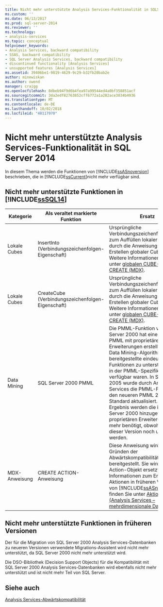 ```yaml
---
title: Nicht mehr unterstützte Analysis Services-Funktionalität in SQLServer 2014 | Microsoft-Dokumentation
ms.custom: ''
ms.date: 06/13/2017
ms.prod: sql-server-2014
ms.reviewer: ''
ms.technology:
- analysis-services
ms.topic: conceptual
helpviewer_keywords:
- Analysis Services, backward compatibility
- SSAS, backward compatibility
- SQL Server Analysis Services, backward compatibility
- discontinued functionality [Analysis Services]
- unsupported features [Analysis Services]
ms.assetid: 39406be1-9819-4629-9c29-b32fb20bab2e
author: minewiskan
ms.author: owend
manager: craigg
ms.openlocfilehash: 8dbeb94f9d6b4fea97a99544ed4a0bf358851acf
ms.sourcegitcommit: 3da2edf82763852cff6772a1a282ace3034b4936
ms.translationtype: MT
ms.contentlocale: de-DE
ms.lasthandoff: 10/02/2018
ms.locfileid: "48117970"
---
```

# <a name="discontinued-analysis-services-functionality-in-sql-server-2014"></a>Nicht mehr unterstützte Analysis Services-Funktionalität in SQL Server 2014
  In diesem Thema werden die Funktionen von [!INCLUDE[ssASnoversion](../includes/ssasnoversion-md.md)] beschrieben, die in [!INCLUDE[ssCurrent](../includes/sscurrent-md.md)]nicht mehr verfügbar sind.  
  
## <a name="discontinued-features-in-includesssql14includessssql14-mdmd"></a>Nicht mehr unterstützte Funktionen in [!INCLUDE[ssSQL14](../includes/sssql14-md.md)]  
  
|Kategorie|Als veraltet markierte Funktion|Ersatz|  
|--------------|------------------------|-----------------|  
|Lokale Cubes|InsertInto (Verbindungszeichenfolgen-Eigenschaft)|Ursprüngliche Verbindungszeichenfolgensyntax zum Auffüllen lokaler Cubes wird durch die Anweisung zum Erstellen globaler Cubes ersetzt. Weitere Informationen finden Sie unter [globalen CUBE-Anweisung CREATE &#40;MDX&#41;](/sql/mdx/mdx-data-definition-create-global-cube).|  
|Lokale Cubes|CreateCube (Verbindungszeichenfolgen-Eigenschaft)|Ursprüngliche Verbindungszeichenfolgensyntax zum Auffüllen lokaler Cubes wird durch die Anweisung zum Erstellen globaler Cubes ersetzt. Weitere Informationen finden Sie unter [globalen CUBE-Anweisung CREATE &#40;MDX&#41;](/sql/mdx/mdx-data-definition-create-global-cube).|  
|Data Mining|SQL Server 2000 PMML|Die PMML-Funktion von SQL Server 2000 hat eine Form von PMML mit proprietären Erweiterungen erstellt, um von Data Mining-Algorithmen bereitgestellte eindeutige Funktionen zu unterstützen, die in der PMML-Spezifikation nicht verfügbar waren. In SQL Server 2005 wurde durch Analysis Services die PMML-Funktion auf den neueren PMML 2.1-Standard aktualisiert. Als Ergebnis werden die in SQL Server 2000 hinzugefügten proprietären Erweiterungen nicht mehr benötigt, obwohl sie in dieser Version noch unterstützt werden.|  
|MDX-Anweisung|CREATE ACTION-Anweisung|Diese Anweisung wird nur aus Gründen der Abwärtskompatibilität bereitgestellt. Sie wird vom Action-Objekt ersetzt. Weitere Informationen zum Erstellen von Aktionen in früheren Versionen von [!INCLUDE[ssASnoversion](../includes/ssasnoversion-md.md)], finden Sie unter [Aktionen &#40;Analysis Services – mehrdimensionale Daten&#41;](multidimensional-models/actions-analysis-services-multidimensional-data.md).|  
  
## <a name="discontinued-features-in-previous-releases"></a>Nicht mehr unterstützte Funktionen in früheren Versionen  
 Der für die Migration von SQL Server 2000 Analysis Services-Datenbanken zu neueren Versionen verwendete Migrations-Assistent wird nicht mehr unterstützt, da SQL Server 2000 nicht mehr unterstützt wird.  
  
 Die DSO-Bibliothek (Decision Support Objects) für die Kompatibilität mit SQL Server 2000 Analysis Services-Datenbanken wird ebenfalls nicht mehr unterstützt und ist nicht mehr Teil von SQL Server.  
  
## <a name="see-also"></a>Siehe auch  
 [Analysis Services-Abwärtskompatibilität](analysis-services-backward-compatibility.md)  
  
  
